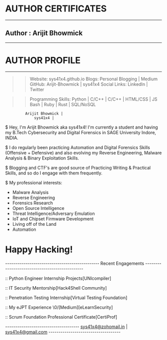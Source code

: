 # AUTHOR CERTIFICATES
---
Author : Arijit Bhowmick
---
---
# AUTHOR PROFILE
---

>> Website: sys41x4.github.io
>> Blogs: Personal Blogging | Medium 
>> GitHub: Arijit-Bhowmick | sys41x4 
>> Social Links: LinkedIn | Twitter 


>> Programming Skills: Python | C/C++ | C/C++ | HTML/CSS | JS 
                      Bash | Ruby | Rust | SQL/NoSQL


		     Arijit Bhowmick |
			     sys41x4 |
		
	
$ Hey, I'm Arijit Bhowmick aka sys41x4! I'm currently a student and having my
 B.Tech Cybersecurity and Digital Forensics in SAGE University Indore, INDIA.

$ I do regularly been practicing Automation and Digital Forensics Skills (Offensive + Defensive)
 and also evolving my Reverse Engineering, Malware Analysis & Binary Exploitation Skills.
                      
$ Blogging and CTF's are good source of Practicing Writing & Practical Skills,
 and so do I engage with them frequently.
                                                                    
$ My professional interests:                                                                    
 - Malware Analysis
 - Reverse Engineering
 - Forensics Research
 - Open Source Intelligence 
 - Threat Intelligence/Adversary Emulation
 - IoT and Chipset Firmware Development 
 - Living off of the Land                                                                       
 - Automation
                      
# Happy Hacking! 



----------------------------------------------- Recent Engagements ----------------------------------------------- 

:: Python Engineer Internship Projects[UNIcompiler]
 
:: IT Security Mentorship[Hack4Shell Community] 

:: Penetration Testing Internship[Virtual Testing Foundation] 
                         
:: My eJPT Experience \0/[Medium][eLearnSecurity] 

:: Scrum Foundation Professional Certificate[CertiProf]

   

------------------------------------- sys41x4@zohomail.in | sys41x4@gmail.com ------------------------------------



